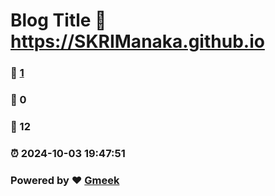 # Blog Title :link: https://SKRIManaka.github.io 
### :page_facing_up: [1](https://SKRIManaka.github.io/tag.html) 
### :speech_balloon: 0 
### :hibiscus: 12 
### :alarm_clock: 2024-10-03 19:47:51 
### Powered by :heart: [Gmeek](https://github.com/Meekdai/Gmeek)
